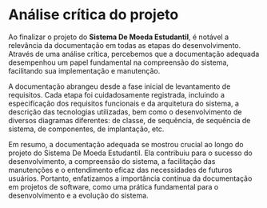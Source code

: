# Análise crítica do projeto

Ao finalizar o projeto do **Sistema De Moeda Estudantil**, é notável a relevância da documentação em todas as etapas do desenvolvimento. Através de uma análise crítica, percebemos que a documentação adequada desempenhou um papel fundamental na compreensão do sistema, facilitando sua implementação e manutenção.

A documentação abrangeu desde a fase inicial de levantamento de requisitos. Cada etapa foi cuidadosamente registrada, incluindo a especificação dos requisitos funcionais e da arquitetura do sistema, a descrição das tecnologias utilizadas, bem como o desenvolvimento de diversos diagramas diferentes: de classe, de sequência, de sequência de sistema, de componentes, de implantação, etc.

Em resumo, a documentação adequada se mostrou crucial ao longo do projeto do Sistema De Moeda Estudantil. Ela contribuiu para o sucesso do desenvolvimento, a compreensão do sistema, a facilitação das manutenções e o entendimento eficaz das necessidades de futuros usuários. Portanto, enfatizamos a importância contínua da documentação em projetos de software, como uma prática fundamental para o desenvolvimento e a evolução do sistema.
